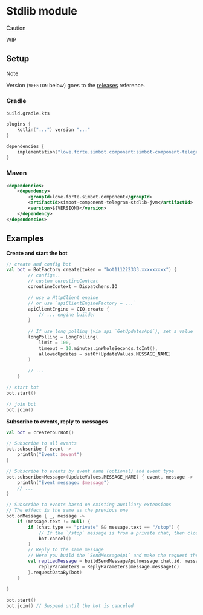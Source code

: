 # Stdlib module

> [!caution]
> WIP

## Setup

> [!note]
> Version (`VERSION` below) goes to the [releases](https://github.com/simple-robot/simbot-component-telegram/releases) reference.

### Gradle

`build.gradle.kts`

```kotlin
plugins {
    kotlin("...") version "..."
}

dependencies {
    implementation("love.forte.simbot.component:simbot-component-telegram-stdlib:$VERSION")
}
```

### Maven

```xml
<dependencies>
    <dependency>
        <groupId>love.forte.simbot.component</groupId>
        <artifactId>simbot-component-telegram-stdlib-jvm</artifactId>
        <version>${VERSION}</version>
    </dependency>
</dependencies>
```

## Examples

**Create and start the bot**

```Kotlin
// create and config bot
val bot = BotFactory.create(token = "bot111222333.xxxxxxxxx") {
        // configs..
        // custom coroutineContext
        coroutineContext = Dispatchers.IO

        // use a HttpClient engine
        // or use `apiClientEngineFactory = ...`
        apiClientEngine = CIO.create {
            // ... engine builder
        }
    
        // If use long polling (via api `GetUpdatesApi`), set a value
        longPolling = LongPolling(
            limit = 100,
            timeout = 10.minutes.inWholeSeconds.toInt(),
            allowedUpdates = setOf(UpdateValues.MESSAGE_NAME)
        )
        
        // ...
    }

// start bot
bot.start()

// join bot
bot.join()
```

**Subscribe to events, reply to messages**

```Kotlin
val bot = createYourBot()

// Subscribe to all events
bot.subscribe { event ->
    println("Event: $event")
}

// Subscribe to events by event name (optional) and event type
bot.subscribe<Message>(UpdateValues.MESSAGE_NAME) { event, message ->
    println("Event message: $message")
    // ...
}

// Subscribe to events based on existing auxiliary extensions
// The effect is the same as the previous one
bot.onMessage { _, message ->
    if (message.text != null) {
        if (chat.type == "private" && message.text == "/stop") {
            // If the `/stop` message is from a private chat, then close the bot
            bot.cancel()
        }
        // Reply to the same message
        // Here you build the `SendMessageApi` and make the request through the bot
        val repliedMessage = buildSendMessageApi(message.chat.id, message.text) {
            replyParameters = ReplyParameters(message.messageId)
        }.requestDataBy(bot)
    }
    
}

bot.start()
bot.join() // Suspend until the bot is canceled
```
